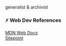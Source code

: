 generalist & archivist

### :zap: Web Dev References
[MDN Web Docs](https://developer.mozilla.org/en-US/) <br/>
[Sitepoint](https://www.sitepoint.com/) <br/>

